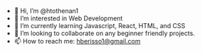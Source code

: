 - 👋 Hi, I’m @htothenan1
- 👀 I’m interested in Web Development
- 🌱 I’m currently learning Javascript, React, HTML, and CSS
- 💞️ I’m looking to collaborate on any beginner friendly projects.
- 📫 How to reach me: hberisso1@gmail.com

<!---
htothenan1/htothenan1 is a ✨ special ✨ repository because its `README.md` (this file) appears on your GitHub profile.
You can click the Preview link to take a look at your changes.
--->
